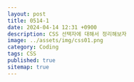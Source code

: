 ```yaml
---
layout: post
title: 0514-1
date: 2024-04-14 12:31 +0900
description: CSS 선택자에 대해서 정리해보자 
image: ../assets/img/css01.png
category: Coding
tags: CSS
published: true
sitemap: true
---
```



##
